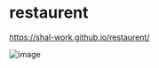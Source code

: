 # restaurent
https://shal-work.github.io/restaurent/

![image](https://user-images.githubusercontent.com/74607803/181817192-bed67bc5-2fc9-4b12-9e2a-16857ea24573.png)
